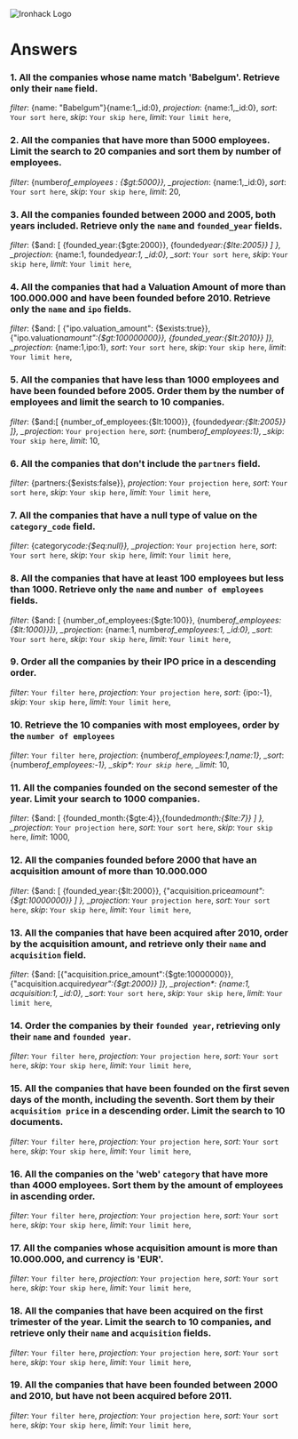 ![Ironhack Logo](https://i.imgur.com/1QgrNNw.png)

# Answers

### 1. All the companies whose name match 'Babelgum'. Retrieve only their `name` field.

<!-- Your Code Goes Here -->

_filter_: {name: "Babelgum"}{name:1,\_id:0},
_projection_: {name:1,\_id:0},
_sort_: `Your sort here`,
_skip_: `Your skip here`,
_limit_: `Your limit here`,

### 2. All the companies that have more than 5000 employees. Limit the search to 20 companies and sort them by **number of employees**.

<!-- Your Code Goes Here -->

_filter_: {number*of_employees : {$gt:5000}},
\_projection*: {name:1,\_id:0},
_sort_: `Your sort here`,
_skip_: `Your skip here`,
_limit_: 20,

### 3. All the companies founded between 2000 and 2005, both years included. Retrieve only the `name` and `founded_year` fields.

<!-- Your Code Goes Here -->

_filter_: {$and: [ {founded_year:{$gte:2000}}, {founded*year:{$lte:2005}} ] },
\_projection*: {name:1, founded*year:1, \_id:0},
\_sort*: `Your sort here`,
_skip_: `Your skip here`,
_limit_: `Your limit here`,

### 4. All the companies that had a Valuation Amount of more than 100.000.000 and have been founded before 2010. Retrieve only the `name` and `ipo` fields.

<!-- Your Code Goes Here -->

_filter_: {$and: [ {"ipo.valuation_amount": {$exists:true}}, {"ipo.valuation*amount":{$gt:100000000}}, {founded_year:{$lt:2010}} ]},
\_projection*: {name:1,ipo:1},
_sort_: `Your sort here`,
_skip_: `Your skip here`,
_limit_: `Your limit here`,

### 5. All the companies that have less than 1000 employees and have been founded before 2005. Order them by the number of employees and limit the search to 10 companies.

<!-- Your Code Goes Here -->

_filter_: {$and:[  {number_of_employees:{$lt:1000}}, {founded*year:{$lt:2005}} ]},
\_projection*: `Your projection here`,
_sort_: {number*of_employees:1},
\_skip*: `Your skip here`,
_limit_: 10,

### 6. All the companies that don't include the `partners` field.

<!-- Your Code Goes Here -->

_filter_: {partners:{$exists:false}},
_projection_: `Your projection here`,
_sort_: `Your sort here`,
_skip_: `Your skip here`,
_limit_: `Your limit here`,

### 7. All the companies that have a null type of value on the `category_code` field.

<!-- Your Code Goes Here -->

_filter_: {category*code:{$eq:null}},
\_projection*: `Your projection here`,
_sort_: `Your sort here`,
_skip_: `Your skip here`,
_limit_: `Your limit here`,

### 8. All the companies that have at least 100 employees but less than 1000. Retrieve only the `name` and `number of employees` fields.

<!-- Your Code Goes Here -->

_filter_: {$and: [ {number_of_employees:{$gte:100}}, {number*of_employees:{$lt:1000}}]},
\_projection*: {name:1, number*of_employees:1, \_id:0},
\_sort*: `Your sort here`,
_skip_: `Your skip here`,
_limit_: `Your limit here`,

### 9. Order all the companies by their IPO price in a descending order.

<!-- Your Code Goes Here -->

_filter_: `Your filter here`,
_projection_: `Your projection here`,
_sort_: {ipo:-1},
_skip_: `Your skip here`,
_limit_: `Your limit here`,

### 10. Retrieve the 10 companies with most employees, order by the `number of employees`

<!-- Your Code Goes Here -->

_filter_: `Your filter here`,
_projection_: {number*of_employees:1,name:1},
\_sort*: {number*of_employees:-1},
\_skip\*: `Your skip here`,
\_limit*: 10,

### 11. All the companies founded on the second semester of the year. Limit your search to 1000 companies.

<!-- Your Code Goes Here -->

_filter_: {$and: [ {founded_month:{$gte:4}},{founded*month:{$lte:7}} ] },
\_projection*: `Your projection here`,
_sort_: `Your sort here`,
_skip_: `Your skip here`,
_limit_: 1000,

### 12. All the companies founded before 2000 that have an acquisition amount of more than 10.000.000

<!-- Your Code Goes Here -->

_filter_: {$and: [ {founded_year:{$lt:2000}}, {"acquisition.price*amount":{$gt:10000000}} ] },
\_projection*: `Your projection here`,
_sort_: `Your sort here`,
_skip_: `Your skip here`,
_limit_: `Your limit here`,

### 13. All the companies that have been acquired after 2010, order by the acquisition amount, and retrieve only their `name` and `acquisition` field.

<!-- Your Code Goes Here -->

_filter_: {$and: [{"acquisition.price_amount":{$gte:10000000}}, {"acquisition.acquired*year":{$gt:2000}} ]},
\_projection\*: {name:1, acquisition:1, \_id:0},
\_sort*: `Your sort here`,
_skip_: `Your skip here`,
_limit_: `Your limit here`,

### 14. Order the companies by their `founded year`, retrieving only their `name` and `founded year`.

<!-- Your Code Goes Here -->

_filter_: `Your filter here`,
_projection_: `Your projection here`,
_sort_: `Your sort here`,
_skip_: `Your skip here`,
_limit_: `Your limit here`,

### 15. All the companies that have been founded on the first seven days of the month, including the seventh. Sort them by their `acquisition price` in a descending order. Limit the search to 10 documents.

<!-- Your Code Goes Here -->

_filter_: `Your filter here`,
_projection_: `Your projection here`,
_sort_: `Your sort here`,
_skip_: `Your skip here`,
_limit_: `Your limit here`,

### 16. All the companies on the 'web' `category` that have more than 4000 employees. Sort them by the amount of employees in ascending order.

<!-- Your Code Goes Here -->

_filter_: `Your filter here`,
_projection_: `Your projection here`,
_sort_: `Your sort here`,
_skip_: `Your skip here`,
_limit_: `Your limit here`,

### 17. All the companies whose acquisition amount is more than 10.000.000, and currency is 'EUR'.

<!-- Your Code Goes Here -->

_filter_: `Your filter here`,
_projection_: `Your projection here`,
_sort_: `Your sort here`,
_skip_: `Your skip here`,
_limit_: `Your limit here`,

### 18. All the companies that have been acquired on the first trimester of the year. Limit the search to 10 companies, and retrieve only their `name` and `acquisition` fields.

<!-- Your Code Goes Here -->

_filter_: `Your filter here`,
_projection_: `Your projection here`,
_sort_: `Your sort here`,
_skip_: `Your skip here`,
_limit_: `Your limit here`,

### 19. All the companies that have been founded between 2000 and 2010, but have not been acquired before 2011.

<!-- Your Code Goes Here -->

_filter_: `Your filter here`,
_projection_: `Your projection here`,
_sort_: `Your sort here`,
_skip_: `Your skip here`,
_limit_: `Your limit here`,
